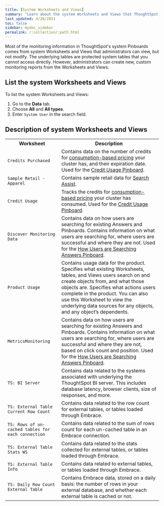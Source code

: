 ```yaml
---
title: [System Worksheets and Views]
summary: "Learn about the system Worksheets and Views that ThoughtSpot provides."
last_updated: 4/28/2021
toc: false
sidebar: mydoc_sidebar
permalink: /:collection/:path.html
---
```

Most of the monitoring information in ThoughtSpot's system Pinboards comes from system
Worksheets and Views that administrators can view, but not modify. The underlying tables
are protected system tables that you cannot access directly. However,
administrators can create new, custom monitoring reports from the Worksheets and Views.

## List the system Worksheets and Views

To list the system Worksheets and Views:

1. Go to the **Data** tab.
2. Choose **All** and **All types**.
3. Enter `System User` in the search field.

## Description of system Worksheets and Views

<table>
<colgroup>
   <col style="width:35%" />
   <col style="width:65%" />
</colgroup>
   <tr>
      <th>Worksheet</th>
      <th>Description</th>
   </tr>
   <tr>
      <td><code class="highlighter-rouge">Credits Purchased</code></td>
      <td>
         Contains data on the number of credits for <a href="{{ site.baseurl }}/admin/ts-cloud/consumption-pricing.html">consumption-based pricing</a> your cluster has, and their expiration date. Used for the <a href="{{ site.baseurl }}/admin/ts-cloud/consumption-pricing.html#credit-usage-pinboard">Credit Usage Pinboard</a>.
      </td>
   </tr>
   <tr>
      <td><code class="highlighter-rouge">Sample Retail - Apparel</code></td>
      <td>
         Contains sample retail data for <a href="{{ site.baseurl }}/admin/ts-cloud/search-assist.html">Search Assist</a>.
      </td>
   </tr>
   <tr>
      <td><code class="highlighter-rouge">Credit Usage</code></td>
      <td>
         Tracks the credits for <a href="{{ site.baseurl }}/admin/ts-cloud/consumption-pricing.html">consumption-based pricing</a> your cluster has consumed. Used for the <a href="{{ site.baseurl }}/admin/ts-cloud/consumption-pricing.html#credit-usage-pinboard">Credit Usage Pinboard</a>.
      </td>
   </tr>
   <tr>
      <td><code class="highlighter-rouge">Discover Monitoring Data</code></td>
      <td>
         Contains data on how users are searching for existing Answers and Pinboards. Contains information on what users are searching for, where users are successful and where they are not. Used for the <a href="{{ site.baseurl }}/admin/thoughtspot-one/query-intelligence-pinboard.html#">How Users are Searching Answers Pinboard</a>.
      </td>
   </tr>
   <tr>
      <td><code class="highlighter-rouge">Product Usage</code></td>
      <td>
         Contains usage data for the product. Specifies what existing Worksheets, tables, and Views users search on and create objects from, and what those objects are. Specifies what actions users complete in the product. You can also use this Worksheet to view the underlying data sources for any objects, and any object’s dependents.
      </td>
   </tr>
   <tr>
      <td><code class="highlighter-rouge">MetricsMonitoring</code></td>
      <td>
         Contains data on how users are searching for existing Answers and Pinboards. Contains information on what users are searching for, where users are successful and where they are not, based on click count and position. Used for the <a href="{{ site.baseurl }}/admin/thoughtspot-one/query-intelligence-pinboard.html#">How Users are Searching Answers Pinboard</a>.
      </td>
   </tr>
   <tr>
      <td><code class="highlighter-rouge">TS: BI Server</code></td>
      <td>
         Contains data related to the systems associated with underlying the
         ThoughtSpot BI server.  This includes database latency, browser clients, size
         of responses, and more.
      </td>
   </tr>
   <tr>
      <td><code class="highlighter-rouge">TS: External Table Current Row Count</code></td>
      <td>
         Contains data related to the row count for external tables, or tables loaded through Embrace.
      </td>
   </tr>
   <tr>
      <td><code class="highlighter-rouge">TS: Rows of un-cached tables for each connection</code></td>
      <td>
         Contains data related to the sum of rows count for each un-cached table in an Embrace connection.
      </td>
   </tr>
   <tr>
      <td><code class="highlighter-rouge">TS: External Table Stats WS</code></td>
      <td>
         Contains data related to the stats collected for external tables, or tables loaded through Embrace.
      </td>
   </tr>
   <tr>
      <td><code class="highlighter-rouge">TS: External Table Info</code></td>
      <td>
         Contains data related to external tables, or tables loaded through Embrace.
      </td>
   </tr>
   <tr>
      <td><code class="highlighter-rouge">TS: Daily Row Count External Table</code></td>
      <td>
         Contains Embrace data, stored on a daily basis: the number of rows in your external database, and whether each external table is cached or not.
      </td>
   </tr>
</table>
